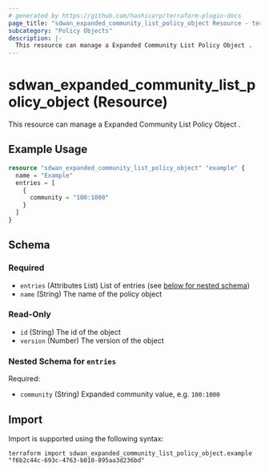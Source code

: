```yaml
---
# generated by https://github.com/hashicorp/terraform-plugin-docs
page_title: "sdwan_expanded_community_list_policy_object Resource - terraform-provider-sdwan"
subcategory: "Policy Objects"
description: |-
  This resource can manage a Expanded Community List Policy Object .
---
```


# sdwan_expanded_community_list_policy_object (Resource)

This resource can manage a Expanded Community List Policy Object .

## Example Usage

```terraform
resource "sdwan_expanded_community_list_policy_object" "example" {
  name = "Example"
  entries = [
    {
      community = "100:1000"
    }
  ]
}
```

<!-- schema generated by tfplugindocs -->
## Schema

### Required

- `entries` (Attributes List) List of entries (see [below for nested schema](#nestedatt--entries))
- `name` (String) The name of the policy object

### Read-Only

- `id` (String) The id of the object
- `version` (Number) The version of the object

<a id="nestedatt--entries"></a>
### Nested Schema for `entries`

Required:

- `community` (String) Expanded community value, e.g. `100:1000`

## Import

Import is supported using the following syntax:

```shell
terraform import sdwan_expanded_community_list_policy_object.example "f6b2c44c-693c-4763-b010-895aa3d236bd"
```
